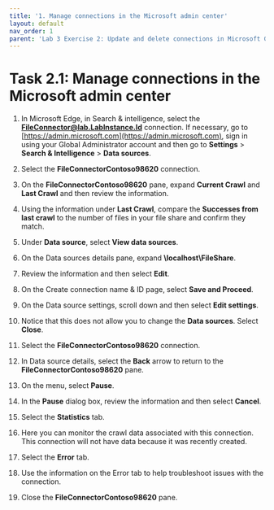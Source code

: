 ```yaml
---
title: '1. Manage connections in the Microsoft admin center'
layout: default
nav_order: 1
parent: 'Lab 3 Exercise 2: Update and delete connections in Microsoft Graph'
---
```


# Task 2.1: Manage connections in the Microsoft admin center

1. In Microsoft Edge, in Search & intelligence, select the **FileConnector@lab.LabInstance.Id** connection. 
    If necessary, go to [https://admin.microsoft.com](https://admin.microsoft.com), sign in using your Global Administrator account and then go to **Settings** > **Search & Intelligence** > **Data sources**.

1. Select the **FileConnectorContoso98620** connection.

1. On the **FileConnectorContoso98620** pane, expand **Current Crawl** and **Last Crawl** and then review the information.  

1. Using the information under **Last Crawl**, compare the **Successes from last crawl** to the number of files in your file share and confirm they match.

1. Under **Data source**, select **View data sources**.

1. On the Data sources details pane, expand **\\localhost\\FileShare**.

1. Review the information and then select **Edit**.

1. On the Create connection name & ID page, select **Save and Proceed**.

1. On the Data source settings, scroll down and then select **Edit settings**.

1. Notice that this does not allow you to change the **Data sources**. Select **Close**.

1. Select the **FileConnectorContoso98620** connection.

1. In Data source details, select the **Back** arrow to return to the **FileConnectorContoso98620** pane.

1. On the menu, select **Pause**.

1. In the **Pause** dialog box, review the information and then select **Cancel**.

1. Select the **Statistics** tab.

1. Here you can monitor the crawl data associated with this connection.  
    This connection will not have data because it was recently created.

1. Select the **Error** tab.

1. Use the information on the Error tab to help troubleshoot issues with the connection.

1. Close the **FileConnectorContoso98620** pane.
